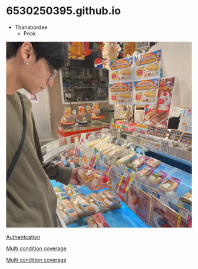# 6530250395.github.io

- Thanabordee
   - Peak

![Me](image/IMG_0364.jpeg)

[Authentcation](authentication)

[Multi condition coverage](multi-condition-coverage)

[Multi condition coverage](multi-condition-coverage)
